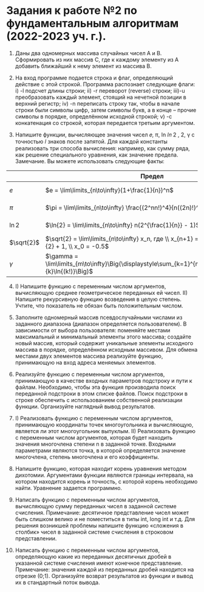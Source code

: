 # Задания к работе №2 по фундаментальным алгоритмам (2022-2023 уч. г.).
1. Даны два одномерных массива случайных чисел А и В. Сформировать
из них массив С, где к каждому элементу из А добавить ближайший к
нему элемент из массива В.

2. На вход программе подается строка и флаг, определяющий действие с
этой строкой. Программа распознает следующие флаги:
i) -l подсчет длины строки;
ii) -r переворот (reverse) строки;
iii)-u преобразовать каждый элемент, стоящий на нечетной позиции в
верхний регистр;
iv) -n переписать строку так, чтобы в начале строки были символы
цифр, затем символы букв, а в конце – прочие символы в порядке,
определённом исходной строкой;
v) -c конкатенация со строкой, которая передается третьим аргументом.

3. Напишите функции, вычисляющее значения чисел
𝑒, π, ln 𝑙𝑛 2 , 2, γ с точностью 𝑙 знаков после запятой. Для каждой
константы реализовать три способа вычисления: например, как сумму
ряда, как решение специального уравнения, как значение предела.
Замечание. Вы можете использовать следующие факты:

|       | Предел                                                        | Ряд/Произведение                                                     | Уравнение      |
| ----- | ------------------------------------------------------------- | -------------------------------------------------------------------- | -------------- |
| $e$   | $e = \lim\limits_{n\to\infty}(1+\frac{1}{n})^n$               | $e = \displaystyle\sum_{n=0}^{\infty} \frac{1}{n!}$                  | $\ln{x} = 1$   |
| $\pi$ | $\pi = \lim\limits_{n\to\infty} \frac{(2^nn!)^4}{n((2n)!)^2}$ | $\pi = 4 \displaystyle\sum_{n=1}^{\infty} \frac{(-1)^{n-1}}{2n - 1}$ | $\cos{x} = -1$ |
| $\ln{2}$ | $\ln{2} = \lim\limits_{n\to\infty} n(2^{\frac{1}{n}} - 1)$ | $\ln{2} = \displaystyle\sum_{n=1}^{\infty} \frac{(-1)^{n-1}}{n}$     |   $e^x = 2$    |
| $\sqrt{2}$ |$\sqrt{2} = \lim\limits_{n\to\infty} x_n, где \\ x_{n+1} = x_n - \frac{x_n^2}{2} + 1, \\ x_0 = -0.5$ | $\sqrt{2} = \displaystyle\prod_{x=2}^{\infty} 2^{2^{-k}}$ | $x^2 = 2$ |
| $\gamma$ | $\gamma = \lim\limits_{m\to\infty}\Big(\displaystyle\sum_{k=1}^{m}C_m^k\frac{(-1)^k}{k}\ln{(k!)}\Big)$ | $\gamma = -\frac{\pi^2}{6} + \displaystyle\sum_{k=2}^{\infty}\Big(\frac{1}{\sqrt{\lfloor k\rfloor}^2} - \frac{1}{k}\Big)$ | $e^{-x} = \lim\limits_{t\to\infty}\Big(\ln{t}\displaystyle\prod_{p \leq t, p\in P} \frac{p-1}{p}\Big)$ |

4. I) Напишите функцию с переменным числом аргументов,
вычисляющую среднее геометрическое переданных ей чисел.
  II) Напишите рекурсивную функцию возведения в целую степень.
Учтите, что показатель не обязан быть положительным числом.

5. Заполните одномерный массив псевдослучайными числами из
заданного диапазона (диапазон определяется пользователем). В
зависимости от выбора пользователя: поменяйте местами
максимальный и минимальный элементы этого массива; создайте
новый массив, который содержит уникальные элементы исходного
массива в порядке, определённом исходным массивом. Для обмена
местами двух элементов массива реализуйте функцию, принимающую
на вход адреса меняемых элементов.

6. Реализуйте функцию с переменным числом аргументов, принимающую
в качестве входных параметров подстроку и пути к файлам.
Необходимо, чтобы эта функция производила поиск переданной
подстроки в этом списке файлов. Поиск подстроки в строке обеспечить
с использованием собственной реализации функции. Организуйте
наглядный вывод результатов.

7. I) Реализовать функцию с переменным числом аргументов,
принимающую координаты точек многоугольника и вычисляющую,
является ли этот многоугольник выпуклым.
  II) Реализовать функцию с переменным числом аргументов, которая
будет находить значения многочлена степени n в заданной точке.
Входными параметрами являются точка, в которой определяется
значение многочлена, степень многочлена и его коэффициенты.

8. Напишите функцию, которая находит корень уравнения методом
дихотомии. Аргументами функции являются границы интервала, на
котором находится корень и точность, с которой корень необходимо
найти. Уравнение задается программно.

9. Написать функцию с переменным числом аргументов, вычисляющую
сумму переданных чисел в заданной системе счисления. Примечание:
десятичное представление чисел может быть слишком велико и не
поместиться в типы int, long int и т.д. Для решения возникшей
проблемы напишите функцию «сложения в столбик» чисел в заданной
системе счисления в строковом представлении.

10. Написать функцию с переменным числом аргументов, определяющую
какие из переданных десятичных дробей в указанной системе
счисления имеют конечное представление. Примечание: значения
каждой из переданных дробей находится на отрезке (0;1). Организуйте
возврат результатов из функции и вывод их в стандартный поток
вывода.
